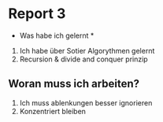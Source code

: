 # Report 3
* Was habe ich gelernt * 

1. Ich habe über Sotier Algorythmen gelernt
2. Recursion & divide and conquer prinzip

## Woran muss ich arbeiten?

1. Ich muss ablenkungen besser ignorieren
2. Konzentriert bleiben
